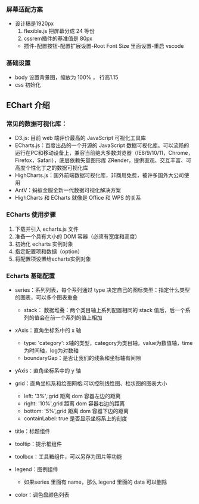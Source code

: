 ### 屏幕适配方案
+ 设计稿是1920px
  1. flexible.js 把屏幕分成 24 等份
  2. cssrem插件的基准值是 80px
    - 插件-配置按钮-配置扩展设置-Root Font Size 里面设置-重启 vscode 

### 基础设置
+ body 设置背景图，缩放为 100% ， 行高1.15
+ css 初始化


## EChart 介绍
### 常见的数据可视化库：
  + D3.js: 目前 web 端评价最高的 JavaScript 可视化工具库
  + ECharts.js：百度出品的一个开源的 JavaScript 数据可视化库。可以流畅的运行在PC和移动设备上，兼容当前绝大多数浏览器（IE8/9/10/11，Chrome，Firefox，Safari），底层依赖矢量图形库 ZRender，提供直观、交互丰富、可高度个性化丁之的数据可视化库
  + HighCharts.js：国外前端数据可视化库，非商用免费，被许多国外大公司使用
  + AntV：蚂蚁金服全新一代数据可视化解决方案
  + HighCharts 和 ECharts 就像是 Office 和 WPS 的关系

### ECharts 使用步骤
1. 下载并引入 echarts.js 文件
2. 准备一个具有大小的 DOM 容器（必须有宽度和高度）
3. 初始化 echarts 实例对象
4. 指定配置项和数据（option）
5. 将配置项设置给echarts实例对象

### Echarts 基础配置
+ series：系列列表，每个系列通过 type 决定自己的图标类型：指定什么类型的图表，可以多个图表重叠
  - stack： 数据堆叠：两个类目轴上系列配置相同的 stack 值后，后一个系列的值会在前一个系列的值上相加

+ xAxis：直角坐标系中的 x 轴
  - type: 'category': x轴的类型，category为类目轴，value为数值轴，time为时间轴，log为对数轴
  - boundaryGap：是否让我们的线条和坐标轴有间隙
+ yAxis：直角坐标系中的 y 轴
+ grid：直角坐标系和绘图网格:可以控制线性图、柱状图的图表大小
  - left: '3%',:grid 距离 dom 容器左边的距离
  - right: '10%',grid 距离 dom 容器右边的距离
  - bottom: '5%',grid 距离 dom 容器下边的距离
  - containLabel: true 是否显示坐标系上的刻度
+ title：标题组件
+ tooltip：提示框组件
+ toolbox：工具箱组件，可以另存为图片等功能
+ legend：图例组件
  - 如果series 里面有 name，那么 legend 里面的 data 可以删除
+ color：调色盘颜色列表



